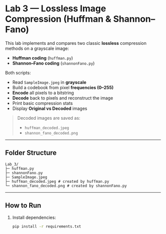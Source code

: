# Lab 3 — Lossless Image Compression (Huffman & Shannon–Fano)

This lab implements and compares two classic **lossless** compression methods on a grayscale image:

- **Huffman coding** (`huffman.py`)
- **Shannon–Fano coding** (`shannonFano.py`)

Both scripts:
- Read `SampleImage.jpeg` in **grayscale**
- Build a codebook from pixel **frequencies (0–255)**
- **Encode** all pixels to a bitstring
- **Decode** back to pixels and reconstruct the image
- Print basic compression stats
- Display **Original vs Decoded** images

> Decoded images are saved as:
> - `huffman_decoded.jpeg`
> - `shannon_fano_decoded.png`

---

## Folder Structure
```
Lab_3/
├─ huffman.py
├─ shannonFano.py
├─ SampleImage.jpeg
├─ huffman_decoded.jpeg # created by huffman.py
└─ shannon_fano_decoded.png # created by shannonFano.py
```

---

## How to Run
1. Install dependencies:
   ```bash
   pip install -r requirements.txt
